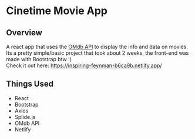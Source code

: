 # Cinetime Movie App
## Overview
A react app that uses the [OMdb API](http://www.omdbapi.com/) to display the info and data on movies. Its a pretty simple/basic project that took about 2 weeks, the front-end was made with Bootstrap btw :)  
Check it out here: https://inspiring-feynman-b6ca9b.netlify.app/  

## Things Used
* React
* Bootstrap
* Axios
* Splide.js
* OMdb API
* Netlify
